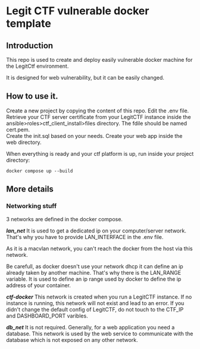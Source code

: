 # Legit CTF vulnerable docker template

## Introduction
This repo is used to create and deploy easily vulnerable docker machine for the LegitCtf environment.

It is designed for web vulnerability, but it can be easily changed.

## How to use it.

Create a new project by copying the content of this repo.
Edit the .env file.
Retrieve your CTF server certificate from your LegitCTF instance inside the ansible>roles>ctf_client_install>files directory. The fdile should be named cert.pem.  
Create the init.sql based on your needs.
Create your web app inside the web directory.

When everything is ready and your ctf platform is up, run inside your project directory:
```
docker compose up --build
```


## More details

### Networking stuff

3 networks are defined in the docker compose.

***lan_net***
It is used to get a dedicated ip on your computer/server network.
That's why you have to provide LAN_INTERFACE in the .env file.

As it is a macvlan network, you can't reach the docker from the host via this network.

Be carefull, as docker doesn't use your network dhcp it can define an ip already taken by another machine. That's why there is the LAN_RANGE variable. It is used to define an ip range used by docker to define the ip address of your container.

***ctf-docker***
This network is created when you run a LegitCTF instance. If no instance is running, this network will not exist and lead to an error.
If you didn't change the default config of LegitCTF, do not touch to the CTF_IP and DASHBOARD_PORT varibles.

***db_net***
It is not required. Generally, for a web application you need a database. This network is used by the web service to communicate with the database which is not exposed on any other network.



